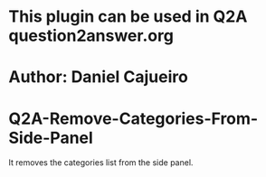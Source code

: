 # This plugin can be used in Q2A question2answer.org
# Author: Daniel Cajueiro
# Q2A-Remove-Categories-From-Side-Panel
It removes the categories list from the side panel.
